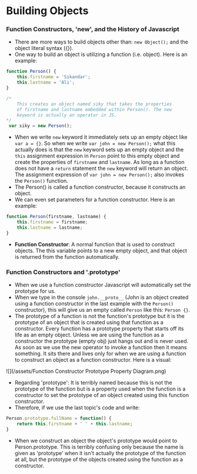 # Building Objects

### Function Constructors, 'new', and the History of Javascript

* There are more ways to build objects other than: `new Object();` and the object literal syntax \({}\).
* One way to build an object is utilizing a function \(i.e. object\). Here is an example:

```js
function Person() {
    this.firstname = 'Sikandar';
    this.lastname = 'Ali';
}

/* 
    This creates an object named siky that takes the properties
    of firstname and lastname embedded within Person(). The new
    keyword is actually an operator in JS.
*/
 var siky = new Person();
```

* When we write `new` keyword it immediately sets up an empty object like `var a = {}`. So when we write `var john = new Person();` what this actually does is that the `new` keyword sets up an empty object and the `this` assignment expression in `Person` point to this empty object and create the properties of `firstname` and `lastname`. As long as a function does not have a `return` statement the `new` keyword will return an object. The assignment expression of `var john = new Person();` also invokes the `Person()` function.
* The Person\(\) is called a function constructor, because it constructs an object.
* We can even set parameters for a function constructor. Here is an example:

```js
function Person(firstname, lastname) {
    this.firstname = firstname;
    this.lastname = lastname;
}
```

* **Function Constructor**: A normal function that is used to construct objects. The this variable points to a new empty object, and that object is returned from the function automatically.

### Function Constructors and '.prototype'

* When we use a function constructor Javascript will automatically set the prototype for us.
* When we type in the console `john.__proto__` \(John is an object created using a function constructor in the last example with the `Person()` constructor\), this will give us an empty called `Person` like this: `Person {}`.
* The prototype of a function is not the function's prototype but it is the prototype of an object that is created using that function as a constructor. Every function has a prototype property that starts off its life as an empty object. Unless we are using the function as a constructor the prototype \(empty obj\) just hangs out and is never used. As soon as we use the new operator to invoke a function then it means something. It sits there and lives only for when we are using a function to construct an object as a function constructor. Here is a visual:

![](/assets/Function Constructor Prototype Property Diagram.png)

* Regarding 'prototype': It is terribly named because this is not the prototype of the function but is a property used when the function is a constructor to set the prototype of an object created using this function constructor.
* Therefore, if we use the last topic's code and write:

```js
Person.prototype.fullName = function() {
    return this.firstname + ' ' + this.lastname;
}
```

* When we construct an object the object's prototype would point to Person.prototype. This is terribly confusing only because the name is given as 'prototype' when it isn't actually the prototype of the function at all, but the prototype of the objects created using the function as a constructor.



